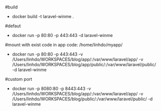 #build
- docker build -t laravel-winme .

#defaut
- docker run -p 80:80 -p 443:443 -d laravel-winme

#mount with exist code in app code: /home/linhdo/myapp/
- docker run -p 80:80 -p 443:443 -v /Users/linhdo/WORKSPACES/blog/app/:/var/www/laravel/app/ -v /Users/linhdo/WORKSPACES/blog/app/public/:/var/www/laravel/public/ -d laravel-winme

#custom port
- docker run -p 8080:80 -p 8443:443 -v /Users/linhdo/WORKSPACES/blog/app/:/var/www/laravel/app/ -v /Users/linhdo/WORKSPACES/blog/public/:/var/www/laravel/public/ -d laravel-winme